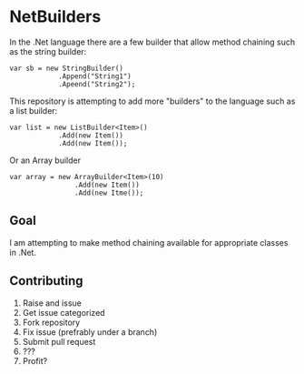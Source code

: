 # NetBuilders

In the .Net language there are a few builder that allow method chaining such as the string builder:

```
var sb = new StringBuilder()
            .Append("String1")
            .Apeend("String2");
```
This repository is attempting to add more "builders" to the language such as a list builder:

```
var list = new ListBuilder<Item>()
            .Add(new Item())
            .Add(new Item());
```
Or an Array builder
```
var array = new ArrayBuilder<Item>(10)
                .Add(new Item())
                .Add(new Itme());
```

## Goal
I am attempting to make method chaining available for appropriate classes in .Net.

## Contributing 
1. Raise and issue
2. Get issue categorized
3. Fork repository
4. Fix issue (prefrably under a branch)
5. Submit pull request
6. ???
7. Profit?
